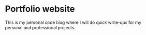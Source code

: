 # Portfolio website
This is my personal code blog where I will do quick write-ups for my personal and professional projects. 